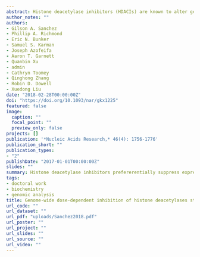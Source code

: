 ```yaml
---
abstract: Histone deacetylase inhibitors (HDACIs) are known to alter gene expression by both up- and down-regulation of protein-coding genes in normal and cancer cells. However, the exact regulatory mechanisms of action remain uncharacterized. Here we investigated genome wide dose-dependent epigenetic and transcriptome changes in response to HDACI largazole in a transformed and a non-transformed cell line. Exposure to low nanomolar largazole concentrations (<GI50) predominantly resulted in upregulation of gene transcripts whereas higher largazole doses (≥GI50) triggered a general decrease in mRNA accumulation. Largazole induces elevation of histone H3 acetylation at Lys-9 and Lys-27 along many gene bodies but does not correlate with up- or down-regulation of the associated transcripts. A higher dose of largazole results in more RNA polymerase II pausing at the promoters of actively transcribed genes and cell death. The most prevalent changes associated with transcriptional regulation occur at distal enhancer elements. Largazole promotes H3K27 acetylation at a subset of poised enhancers and unexpectedly, we also found active enhancers that become decommissioned in a dose and cell type-dependent manner. In particular, largazole decreases RNA polymerase II accumulation at super-enhancers (SEs) and preferentially suppresses SE-driven transcripts that are associated with oncogenic activities in transformed cells.
author_notes: ""
authors:
- Gilson A. Sanchez
- Phillip A. Richmond
- Eric N. Bunker
- Samuel S. Karman
- Joseph Azofeifa
- Aaron T. Garnett
- Quanbin Xu
- admin
- Cathryn Toomey
- Qinghong Zhang
- Robin D. Dowell
- Xuedong Liu
date: "2018-02-28T00:00:00Z"
doi: "https://doi.org/10.1093/nar/gkx1225"
featured: false
image:
  caption: ""
  focal_point: ""
  preview_only: false
projects: []
publication: '*Nucleic Acids Research,* 46(4): 1756-1776'
publication_short: ""
publication_types:
- "2"
publishDate: "2017-01-01T00:00:00Z"
slides: ""
summary: Histone deacetylase inhibitors prefererentially suppress expression super-enhancer-driven genes, which are associated with cancer.
tags:
- doctoral work
- biochemistry
- genomic analysis
title: Genome-wide dose-dependent inhibition of histone deacetylases studies reveal their roles in enhancer remodeling and suppression of oncogenic super-enhancers
url_code: ""
url_dataset: ""
url_pdf: "uploads/Sanchez2018.pdf"
url_poster: ""
url_project: ""
url_slides: ""
url_source: ""
url_video: ""
---
```

